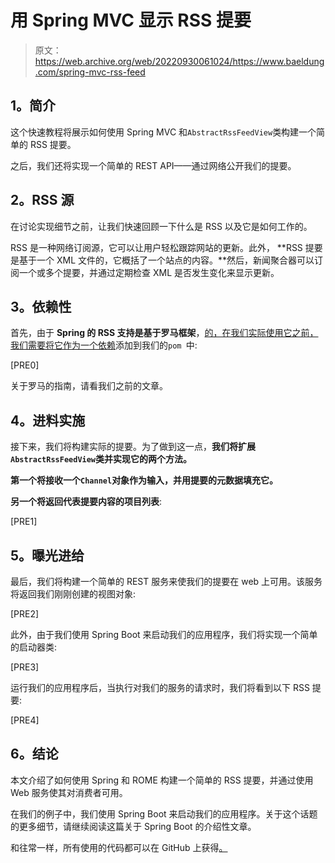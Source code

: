 # 用 Spring MVC 显示 RSS 提要

> 原文：<https://web.archive.org/web/20220930061024/https://www.baeldung.com/spring-mvc-rss-feed>

## **1。简介**

这个快速教程将展示如何使用 Spring MVC 和`AbstractRssFeedView`类构建一个简单的 RSS 提要。

之后，我们还将实现一个简单的 REST API——通过网络公开我们的提要。

## **2。RSS 源**

在讨论实现细节之前，让我们快速回顾一下什么是 RSS 以及它是如何工作的。

RSS 是一种网络订阅源，它可以让用户轻松跟踪网站的更新。此外， **RSS 提要是基于一个 XML 文件的，它概括了一个站点的内容。**然后，新闻聚合器可以订阅一个或多个提要，并通过定期检查 XML 是否发生变化来显示更新。

## **3。依赖性**

首先，由于 **Spring 的 RSS 支持是基于罗马框架**，[的，在我们实际使用它之前，我们需要将它作为一个依赖](https://web.archive.org/web/20220526041127/https://search.maven.org/classic/#artifactdetails%7Ccom.rometools%7Crome%7C1.10.0%7Cjar)添加到我们的`pom `中:

[PRE0]

关于罗马的指南，请看我们之前的文章。

## **4。进料实施**

接下来，我们将构建实际的提要。为了做到这一点，**我们将扩展`AbstractRssFeedView`类并实现它的两个方法。**

**第一个将接收一个`Channel`对象作为输入，并用提要的元数据填充它。**

**另一个将返回代表提要内容的项目列表**:

[PRE1]

## **5。曝光进给**

最后，我们将构建一个简单的 REST 服务来使我们的提要在 web 上可用。该服务将返回我们刚刚创建的视图对象:

[PRE2]

此外，由于我们使用 Spring Boot 来启动我们的应用程序，我们将实现一个简单的启动器类:

[PRE3]

运行我们的应用程序后，当执行对我们的服务的请求时，我们将看到以下 RSS 提要:

[PRE4]

## **6。结论**

本文介绍了如何使用 Spring 和 ROME 构建一个简单的 RSS 提要，并通过使用 Web 服务使其对消费者可用。

在我们的例子中，我们使用 Spring Boot 来启动我们的应用程序。关于这个话题的更多细节，请继续阅读这篇关于 Spring Boot 的介绍性文章。

和往常一样，所有使用的代码都可以在 GitHub 上获得[。](https://web.archive.org/web/20220526041127/https://github.com/eugenp/tutorials/tree/master/spring-boot-modules/spring-boot-mvc)